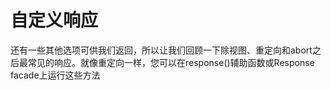 # 自定义响应

还有一些其他选项可供我们返回，所以让我们回顾一下除视图、重定向和abort之后最常见的响应。就像重定向一样，您可以在response\(\)辅助函数或Response facade上运行这些方法



